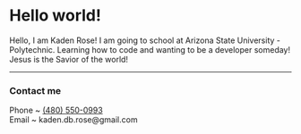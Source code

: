 

<!--
**kadenrose/kadenrose** is a ✨ _special_ ✨ repository because its `README.md` (this file) appears on your GitHub profile.

Here are some ideas to get you started:

- 🔭 I’m currently working on ...
- 🌱 I’m currently learning ...
- 👯 I’m looking to collaborate on ...
- 🤔 I’m looking for help with ...
- 💬 Ask me about ...
- 📫 How to reach me: ...
- 😄 Pronouns: ...
- ⚡ Fun fact: ...
-->
<h1>Hello world!</h1>
<p>Hello, I am Kaden Rose! I am going to school at Arizona State University - Polytechnic. Learning how to code and wanting to be a developer someday! <br> Jesus is the Savior of the world!</p>
<hr>
<h3>Contact me</h3>
<p>Phone ~ <a href="tel:4805500993">(480) 550-0993</a><br>
Email ~ kaden.db.rose@gmail.com</p>